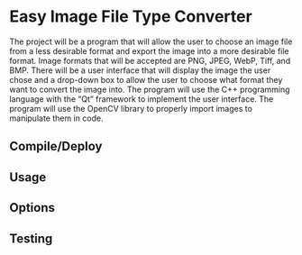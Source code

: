 # Easy Image File Type Converter

The project will be a program that will allow the user to choose an image file from a less desirable format and export the image into a more desirable file format. Image formats that will be accepted are PNG, JPEG, WebP, Tiff, and BMP. There will be a user interface that will display the image the user chose and a drop-down box to allow the user to choose what format they want to convert the image into. The program will use the C++ programming language with the “Qt” framework to implement the user interface. The program will use the OpenCV library to properly import images to manipulate them in code.

## Compile/Deploy

## Usage

## Options

## Testing

